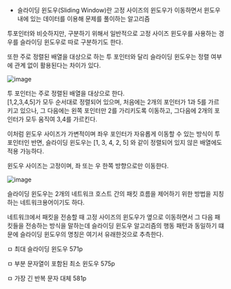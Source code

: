 - 슬라이딩 윈도우(Sliding Window)란 고정 사이즈의 윈도우가 이동하면서 윈도우 내에 있는 데이터를 이용해 문제를 풀이하는 알고리즘

투포인터와 비슷하지만, 구분하기 위해서 일반적으로 고정 사이즈 윈도우를 사용하는 경우를 슬라이딩 윈도우로 따로 구분하기도 한다.

또한 주로 정렬된 배열을 대상으로 하는 투 포인터와 달리 슬라이딩 윈도우는 정렬 여부에 관계 없이 활용된다는 차이가 있다.

![image](https://user-images.githubusercontent.com/62640332/147483569-ac8909f0-7616-44ba-b763-4f520cdbc876.png)


투 포인터는 주로 정렬된 배열을 대상으로 한다.   
[1,2,3,4,5]가 모두 순서대로 정렬되어 있으며, 처음에는 2개의 포인터가 1과 5를 가르키고 있으나, 그 다음에는 왼쪽 포인터만 2를 가리키도록 이동하고, 그다음에 2개의 포인터가 모두 움직여 3,4를 가르킨다.

이처럼 윈도우 사이즈가 가변적이며 좌우 포인터가 자유롭게 이동할 수 있는 방식이 투 포인터인 반면, 슬라이딩 윈도우는 [1, 3, 4, 2, 5] 와 같이 정렬되어 있지 않은 배열에도 적용 가능하다.

윈도우 사이즈는 고정이며, 좌 또는 우 한쪽 방향으로만 이동한다.

![image](https://user-images.githubusercontent.com/62640332/147483978-4849faf3-091c-4497-a10c-5ba63689657a.png)

슬라이딩 윈도우는 2개의 네트워크 호스트 간의 패킷 흐름을 제어하기 위한 방법을 지칭하는 네트워크용어이기도 하다.

네트워크에서 패킷을 전송할 때 고정 사이즈의 윈도우가 옆으로 이동하면서 그 다음 패킷들을 전송하는 방식을 말하는데 슬라이딩 윈도우 알고리즘의 행동 패턴과 동일하기 떄문에 슬라이딩 윈도우의 명칭은 여기서 유래한것으로 추측한다.

ㅁ 최대 슬라이딩 윈도우 571p

ㅁ 부분 문자열이 포함된 최소 윈도우 575p

ㅁ 가장 긴 반복 문자 대체 581p

